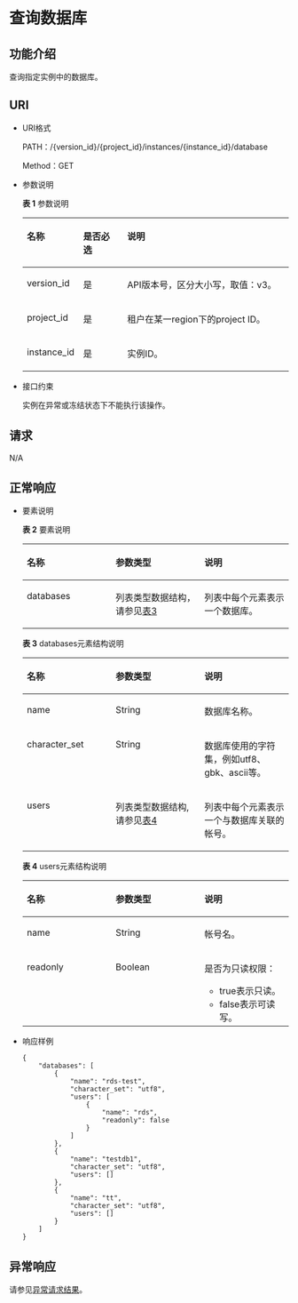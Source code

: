 # 查询数据库<a name="rds_06_0008"></a>

## 功能介绍<a name="section4850156117316"></a>

查询指定实例中的数据库。

## URI<a name="section28961517113719"></a>

-   URI格式

    PATH：/\{version\_id\}/\{project\_id\}/instances/\{instance\_id\}/database

    Method：GET


-   参数说明

    **表 1**  参数说明

    <a name="table4657088"></a>
    <table><thead align="left"><tr id="row60083059"><th class="cellrowborder" valign="top" width="20.93%" id="mcps1.2.4.1.1"><p id="p34889605"><a name="p34889605"></a><a name="p34889605"></a>名称</p>
    </th>
    <th class="cellrowborder" valign="top" width="16.6%" id="mcps1.2.4.1.2"><p id="p7485743"><a name="p7485743"></a><a name="p7485743"></a>是否必选</p>
    </th>
    <th class="cellrowborder" valign="top" width="62.470000000000006%" id="mcps1.2.4.1.3"><p id="p2365466"><a name="p2365466"></a><a name="p2365466"></a>说明</p>
    </th>
    </tr>
    </thead>
    <tbody><tr id="row64758146151954"><td class="cellrowborder" valign="top" width="20.93%" headers="mcps1.2.4.1.1 "><p id="p56082523152018"><a name="p56082523152018"></a><a name="p56082523152018"></a>version_id</p>
    </td>
    <td class="cellrowborder" valign="top" width="16.6%" headers="mcps1.2.4.1.2 "><p id="p46390478152018"><a name="p46390478152018"></a><a name="p46390478152018"></a>是</p>
    </td>
    <td class="cellrowborder" valign="top" width="62.470000000000006%" headers="mcps1.2.4.1.3 "><p id="p66641275152018"><a name="p66641275152018"></a><a name="p66641275152018"></a>API版本号，区分大小写，取值：v3。</p>
    </td>
    </tr>
    <tr id="row57385070"><td class="cellrowborder" valign="top" width="20.93%" headers="mcps1.2.4.1.1 "><p id="p17679057"><a name="p17679057"></a><a name="p17679057"></a>project_id</p>
    </td>
    <td class="cellrowborder" valign="top" width="16.6%" headers="mcps1.2.4.1.2 "><p id="p22717550"><a name="p22717550"></a><a name="p22717550"></a>是</p>
    </td>
    <td class="cellrowborder" valign="top" width="62.470000000000006%" headers="mcps1.2.4.1.3 "><p id="p28182251"><a name="p28182251"></a><a name="p28182251"></a>租户在某一region下的project ID。</p>
    </td>
    </tr>
    <tr id="row2864326155157"><td class="cellrowborder" valign="top" width="20.93%" headers="mcps1.2.4.1.1 "><p id="p41557789155220"><a name="p41557789155220"></a><a name="p41557789155220"></a>instance_id</p>
    </td>
    <td class="cellrowborder" valign="top" width="16.6%" headers="mcps1.2.4.1.2 "><p id="p10737742155220"><a name="p10737742155220"></a><a name="p10737742155220"></a>是</p>
    </td>
    <td class="cellrowborder" valign="top" width="62.470000000000006%" headers="mcps1.2.4.1.3 "><p id="p64450739155220"><a name="p64450739155220"></a><a name="p64450739155220"></a>实例ID。</p>
    </td>
    </tr>
    </tbody>
    </table>

-   接口约束

    实例在异常或冻结状态下不能执行该操作。


## 请求<a name="section3074340117316"></a>

N/A

## 正常响应<a name="section28521534113742"></a>

-   要素说明

    **表 2**  要素说明

    <a name="table32267243"></a>
    <table><thead align="left"><tr id="row9230088"><th class="cellrowborder" valign="top" width="33.33333333333333%" id="mcps1.2.4.1.1"><p id="p9439626"><a name="p9439626"></a><a name="p9439626"></a>名称</p>
    </th>
    <th class="cellrowborder" valign="top" width="33.33333333333333%" id="mcps1.2.4.1.2"><p id="p26412257"><a name="p26412257"></a><a name="p26412257"></a>参数类型</p>
    </th>
    <th class="cellrowborder" valign="top" width="33.33333333333333%" id="mcps1.2.4.1.3"><p id="p59018101"><a name="p59018101"></a><a name="p59018101"></a>说明</p>
    </th>
    </tr>
    </thead>
    <tbody><tr id="row15736877"><td class="cellrowborder" valign="top" width="33.33333333333333%" headers="mcps1.2.4.1.1 "><p id="p66727538"><a name="p66727538"></a><a name="p66727538"></a>databases</p>
    </td>
    <td class="cellrowborder" valign="top" width="33.33333333333333%" headers="mcps1.2.4.1.2 "><p id="p36221483"><a name="p36221483"></a><a name="p36221483"></a>列表类型数据结构，请参见<a href="#table1457984914368">表3</a></p>
    </td>
    <td class="cellrowborder" valign="top" width="33.33333333333333%" headers="mcps1.2.4.1.3 "><p id="p48259009"><a name="p48259009"></a><a name="p48259009"></a>列表中每个元素表示一个数据库。</p>
    </td>
    </tr>
    </tbody>
    </table>

    **表 3**  databases元素结构说明

    <a name="table1457984914368"></a>
    <table><thead align="left"><tr id="row7589124919365"><th class="cellrowborder" valign="top" width="33.33333333333333%" id="mcps1.2.4.1.1"><p id="p6590349173618"><a name="p6590349173618"></a><a name="p6590349173618"></a>名称</p>
    </th>
    <th class="cellrowborder" valign="top" width="33.33333333333333%" id="mcps1.2.4.1.2"><p id="p459111499361"><a name="p459111499361"></a><a name="p459111499361"></a>参数类型</p>
    </th>
    <th class="cellrowborder" valign="top" width="33.33333333333333%" id="mcps1.2.4.1.3"><p id="p559314917360"><a name="p559314917360"></a><a name="p559314917360"></a>说明</p>
    </th>
    </tr>
    </thead>
    <tbody><tr id="row16594849183618"><td class="cellrowborder" valign="top" width="33.33333333333333%" headers="mcps1.2.4.1.1 "><p id="p1858451"><a name="p1858451"></a><a name="p1858451"></a>name</p>
    </td>
    <td class="cellrowborder" valign="top" width="33.33333333333333%" headers="mcps1.2.4.1.2 "><p id="p16316838"><a name="p16316838"></a><a name="p16316838"></a>String</p>
    </td>
    <td class="cellrowborder" valign="top" width="33.33333333333333%" headers="mcps1.2.4.1.3 "><p id="p16706408"><a name="p16706408"></a><a name="p16706408"></a>数据库名称。</p>
    </td>
    </tr>
    <tr id="row1190185813486"><td class="cellrowborder" valign="top" width="33.33333333333333%" headers="mcps1.2.4.1.1 "><p id="p1397354011538"><a name="p1397354011538"></a><a name="p1397354011538"></a>character_set</p>
    </td>
    <td class="cellrowborder" valign="top" width="33.33333333333333%" headers="mcps1.2.4.1.2 "><p id="p297304035318"><a name="p297304035318"></a><a name="p297304035318"></a>String</p>
    </td>
    <td class="cellrowborder" valign="top" width="33.33333333333333%" headers="mcps1.2.4.1.3 "><p id="p12973140105316"><a name="p12973140105316"></a><a name="p12973140105316"></a>数据库使用的字符集，例如utf8、gbk、ascii等。</p>
    </td>
    </tr>
    <tr id="row17209181553916"><td class="cellrowborder" valign="top" width="33.33333333333333%" headers="mcps1.2.4.1.1 "><p id="p1220917157397"><a name="p1220917157397"></a><a name="p1220917157397"></a>users</p>
    </td>
    <td class="cellrowborder" valign="top" width="33.33333333333333%" headers="mcps1.2.4.1.2 "><p id="p52091815193919"><a name="p52091815193919"></a><a name="p52091815193919"></a>列表类型数据结构, 请参见<a href="#table1488762145016">表4</a></p>
    </td>
    <td class="cellrowborder" valign="top" width="33.33333333333333%" headers="mcps1.2.4.1.3 "><p id="p1020914153396"><a name="p1020914153396"></a><a name="p1020914153396"></a>列表中每个元素表示一个与数据库关联的帐号。</p>
    </td>
    </tr>
    </tbody>
    </table>

    **表 4**  users元素结构说明

    <a name="table1488762145016"></a>
    <table><thead align="left"><tr id="row789218218501"><th class="cellrowborder" valign="top" width="33.33333333333333%" id="mcps1.2.4.1.1"><p id="p12894152145014"><a name="p12894152145014"></a><a name="p12894152145014"></a>名称</p>
    </th>
    <th class="cellrowborder" valign="top" width="33.33333333333333%" id="mcps1.2.4.1.2"><p id="p2089615275015"><a name="p2089615275015"></a><a name="p2089615275015"></a>参数类型</p>
    </th>
    <th class="cellrowborder" valign="top" width="33.33333333333333%" id="mcps1.2.4.1.3"><p id="p198971626509"><a name="p198971626509"></a><a name="p198971626509"></a>说明</p>
    </th>
    </tr>
    </thead>
    <tbody><tr id="row108971521503"><td class="cellrowborder" valign="top" width="33.33333333333333%" headers="mcps1.2.4.1.1 "><p id="p1090072125012"><a name="p1090072125012"></a><a name="p1090072125012"></a>name</p>
    </td>
    <td class="cellrowborder" valign="top" width="33.33333333333333%" headers="mcps1.2.4.1.2 "><p id="p16902182185013"><a name="p16902182185013"></a><a name="p16902182185013"></a>String</p>
    </td>
    <td class="cellrowborder" valign="top" width="33.33333333333333%" headers="mcps1.2.4.1.3 "><p id="p2903922508"><a name="p2903922508"></a><a name="p2903922508"></a>帐号名。</p>
    </td>
    </tr>
    <tr id="row129042225012"><td class="cellrowborder" valign="top" width="33.33333333333333%" headers="mcps1.2.4.1.1 "><p id="p1190552175010"><a name="p1190552175010"></a><a name="p1190552175010"></a>readonly</p>
    </td>
    <td class="cellrowborder" valign="top" width="33.33333333333333%" headers="mcps1.2.4.1.2 "><p id="p169062025501"><a name="p169062025501"></a><a name="p169062025501"></a>Boolean</p>
    </td>
    <td class="cellrowborder" valign="top" width="33.33333333333333%" headers="mcps1.2.4.1.3 "><p id="p9771162415515"><a name="p9771162415515"></a><a name="p9771162415515"></a>是否为只读权限：</p>
    <a name="ul442313289555"></a><a name="ul442313289555"></a><ul id="ul442313289555"><li>true表示只读。</li><li>false表示可读写。</li></ul>
    </td>
    </tr>
    </tbody>
    </table>


-   响应样例

    ```
    {
        "databases": [
            {
                "name": "rds-test",
                "character_set": "utf8",
                "users": [
                    {
                        "name": "rds",
                        "readonly": false
                    }
                ]
            },
            {
                "name": "testdb1",
                "character_set": "utf8",
                "users": []
            },
            {
                "name": "tt",
                "character_set": "utf8",
                "users": []
            }
        ]
    }
    ```


## 异常响应<a name="section51597550"></a>

请参见[异常请求结果](null.md)。

